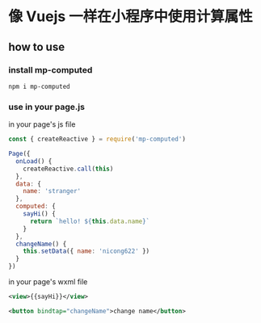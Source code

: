 # 像 Vuejs 一样在小程序中使用计算属性

## how to use

### install mp-computed

`npm i mp-computed`

### use in your page.js

in your page's js file
```js
const { createReactive } = require('mp-computed')

Page({
  onLoad() {
    createReactive.call(this)
  },
  data: {
    name: 'stranger'
  },
  computed: {
    sayHi() {
      return `hello! ${this.data.name}`
    }
  },
  changeName() {
    this.setData({ name: 'nicong622' })
  }
})
```

in your page's wxml file
```xml
<view>{{sayHi}}</view>

<button bindtap="changeName">change name</button>
```
